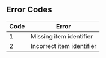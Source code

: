 **Error Codes**
----

| Code | Error                                   |
|------|-----------------------------------------|
| 1    | Missing item identifier                 |
| 2    | Incorrect item identifier               |
